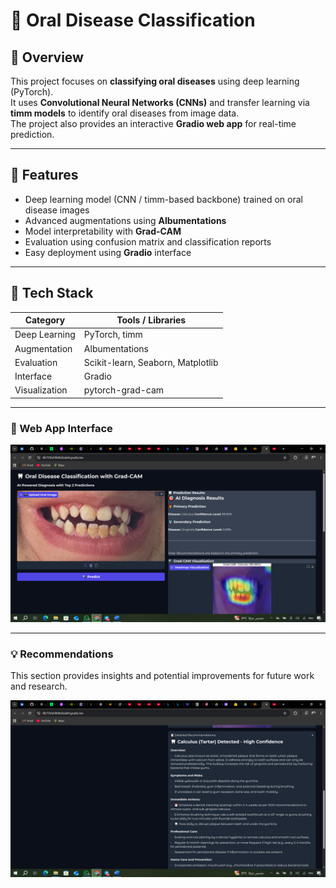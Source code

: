 # 🦷 Oral Disease Classification  

## 📌 Overview  
This project focuses on **classifying oral diseases** using deep learning (PyTorch).  
It uses **Convolutional Neural Networks (CNNs)** and transfer learning via **timm models** to identify oral diseases from image data.  
The project also provides an interactive **Gradio web app** for real-time prediction.

---

## 🚀 Features
- Deep learning model (CNN / timm-based backbone) trained on oral disease images  
- Advanced augmentations using **Albumentations**  
- Model interpretability with **Grad-CAM**  
- Evaluation using confusion matrix and classification reports  
- Easy deployment using **Gradio** interface  

---

## 🧠 Tech Stack
| Category | Tools / Libraries |
|-----------|-------------------|
| Deep Learning | PyTorch, timm |
| Augmentation | Albumentations |
| Evaluation | Scikit-learn, Seaborn, Matplotlib |
| Interface | Gradio |
| Visualization | pytorch-grad-cam |

---
### 🔸 Web App Interface  
![App Preview](https://github.com/mohammedattallh/oral_disease_classification/blob/main/result1.png)

---

### 💡 Recommendations  

This section provides insights and potential improvements for future work and research.  

![App Preview](https://github.com/mohammedattallh/oral_disease_classification/blob/main/result2.png)

